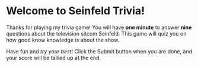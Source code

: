 # Welcome to Seinfeld Trivia!

Thanks for playing my trivia game! You will have **one minute** to answer **nine** questions about the television sitcom Seinfeld. This game will quiz you on how good know knowledge is about the show. 

Have fun and *try your best*! Click the Submit button when you are done, and your score will be tallied up at the end.